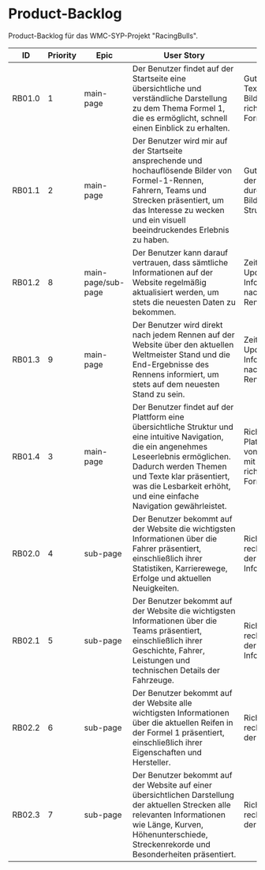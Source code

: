 
# **Product-Backlog**

Product-Backlog für das WMC-SYP-Projekt "RacingBulls".


| ID | Priority | Epic | User Story | COS | Effort |Status|
| ---|------|------| -----------|-----|--------|-------|
|RB01.0 | 1 | main-page | Der Benutzer findet auf der Startseite eine übersichtliche und verständliche Darstellung zu dem Thema Formel 1, die es ermöglicht, schnell einen Einblick zu erhalten. | Gut lesbare Texte und Bilder mit der richtigen Formatierung | - | Erledigt |
|RB01.1 | 2 | main-page | Der Benutzer wird mir auf der Startseite ansprechende und hochauflösende Bilder von Formel-1-Rennen, Fahrern, Teams und Strecken präsentiert, um das Interesse zu wecken und ein visuell beeindruckendes Erlebnis zu haben. | Gute Auswahl der Bilder, durchdachte Bilder-Struktur | - | Erledigt |
|RB01.2 | 8 | main-page/sub-page | Der Benutzer kann darauf vertrauen, dass sämtliche Informationen auf der Website regelmäßig aktualisiert werden, um stets die neuesten Daten zu bekommen. | Zeitgerechtes Updaten der Informationen nach jedem Rennen | - | Erledigt |
|RB01.3 | 9 | main-page | Der Benutzer wird direkt nach jedem Rennen auf der Website über den aktuellen Weltmeister Stand und die End-Ergebnisse des Rennens informiert, um stets auf dem neuesten Stand zu sein. | Zeitgerechtes Updaten der Informationen nach jedem Rennen | - |Erledigt |
|RB01.4 | 3 | main-page | Der Benutzer findet auf der Plattform eine übersichtliche Struktur und eine intuitive Navigation, die ein angenehmes Leseerlebnis ermöglichen. Dadurch werden Themen und Texte klar präsentiert, was die Lesbarkeit erhöht, und eine einfache Navigation gewährleistet. | Richtige Platzierung von Texten mit der richtigen Formatierung | - |Erledigt |
|RB02.0 | 4 | sub-page | Der Benutzer bekommt auf der Website die wichtigsten Informationen über die Fahrer präsentiert, einschließlich ihrer Statistiken, Karrierewege, Erfolge und aktuellen Neuigkeiten. | Richtiges recherchieren der Fahrer Informationen | - |Erledigt |
|RB02.1 | 5 | sub-page | Der Benutzer bekommt auf der Website die wichtigsten Informationen über die Teams präsentiert, einschließlich ihrer Geschichte, Fahrer, Leistungen und technischen Details der Fahrzeuge. | Richtiges recherchieren der Team Informationen | - |Erledigt |
|RB02.2 | 6 | sub-page |Der Benutzer bekommt auf der Website alle wichtigsten Informationen über die aktuellen Reifen in der Formel 1 präsentiert, einschließlich ihrer Eigenschaften und Hersteller.  | Richtiges recherchieren der Reifen | - |Ausstehend |
|RB02.3 | 7 | sub-page | Der Benutzer bekommt auf der Website auf einer übersichtlichen Darstellung der aktuellen Strecken alle relevanten Informationen wie Länge, Kurven, Höhenunterschiede, Streckenrekorde und Besonderheiten präsentiert. | Richtiges recherchieren der Strecken | - |Ausstehend |






